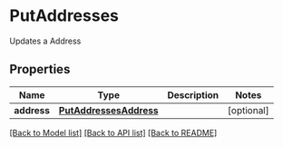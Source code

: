 # PutAddresses

Updates a Address
## Properties
Name | Type | Description | Notes
------------ | ------------- | ------------- | -------------
**address** | [**PutAddressesAddress**](PutAddressesAddress.md) |  | [optional] 

[[Back to Model list]](../README.md#documentation-for-models) [[Back to API list]](../README.md#documentation-for-api-endpoints) [[Back to README]](../README.md)



